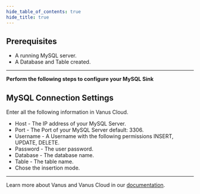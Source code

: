 ```yaml
--- 
hide_table_of_contents: true
hide_title: true
---
```


## Prerequisites

- A running MySQL server.
- A Database and Table created.

---

**Perform the following steps to configure your MySQL Sink**

## MySQL Connection Settings

Enter all the following information in Vanus Cloud.
- Host - The IP address of your MySQL Server.
- Port - The Port of your MySQL Server default: 3306.
- Username - A Username with the following permissions INSERT, UPDATE, DELETE.
- Password - The user password.
- Database - The database name.
- Table - The table name.
- Chose the insertion mode.

---

Learn more about Vanus and Vanus Cloud in our [documentation](https://docs.vanus.ai).

